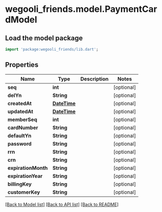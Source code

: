 # wegooli_friends.model.PaymentCardModel

## Load the model package

```dart
import 'package:wegooli_friends/lib.dart';
```

## Properties

| Name                | Type                        | Description | Notes      |
| ------------------- | --------------------------- | ----------- | ---------- |
| **seq**             | **int**                     |             | [optional] |
| **delYn**           | **String**                  |             | [optional] |
| **createdAt**       | [**DateTime**](DateTime.md) |             | [optional] |
| **updatedAt**       | [**DateTime**](DateTime.md) |             | [optional] |
| **memberSeq**       | **int**                     |             | [optional] |
| **cardNumber**      | **String**                  |             | [optional] |
| **defaultYn**       | **String**                  |             | [optional] |
| **password**        | **String**                  |             | [optional] |
| **rrn**             | **String**                  |             | [optional] |
| **crn**             | **String**                  |             | [optional] |
| **expirationMonth** | **String**                  |             | [optional] |
| **expirationYear**  | **String**                  |             | [optional] |
| **billingKey**      | **String**                  |             | [optional] |
| **customerKey**     | **String**                  |             | [optional] |

[[Back to Model list]](../README.md#documentation-for-models)
[[Back to API list]](../README.md#documentation-for-api-endpoints)
[[Back to README]](../README.md)
